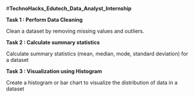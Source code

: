 #**TechnoHacks_Edutech_Data_Analyst_Internship**

**Task 1 : Perform Data Cleaning**

Clean a dataset by removing missing values
and outliers.

**Task 2 : Calculate summary statistics**

Calculate summary statistics (mean, median,
mode, standard deviation) for a dataset

**Task 3 : Visualization using Histogram**

Create a histogram or bar chart to visualize
the distribution of data in a dataset


